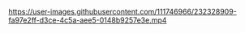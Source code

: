 https://user-images.githubusercontent.com/111746966/232328909-fa97e2ff-d3ce-4c5a-aee5-0148b9257e3e.mp4
